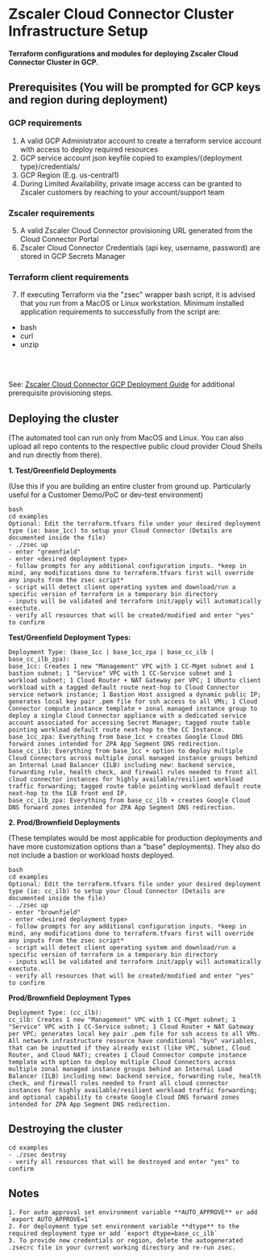 # Zscaler Cloud Connector Cluster Infrastructure Setup

**Terraform configurations and modules for deploying Zscaler Cloud Connector Cluster in GCP.**

## Prerequisites (You will be prompted for GCP keys and region during deployment)

### GCP requirements
1.  A valid GCP Administrator account to create a terraform service account with access to deploy required resources
2.  GCP service account json keyfile copied to examples/{deployment type}/credentials/
3.  GCP Region (E.g. us-central1)
4.  During Limited Availability, private image access can be granted to Zscaler customers by reaching to your account/support team

### Zscaler requirements
5.  A valid Zscaler Cloud Connector provisioning URL generated from the Cloud Connector Portal
6.  Zscaler Cloud Connector Credentials (api key, username, password) are stored in GCP Secrets Manager

### **Terraform client requirements**
7. If executing Terraform via the "zsec" wrapper bash script, it is advised that you run from a MacOS or Linux workstation. Minimum installed application requirements to successfully from the script are:
- bash
- curl
- unzip
<br>
<br>

See: [Zscaler Cloud Connector GCP Deployment Guide](https://TBD) for additional prerequisite provisioning steps.

## Deploying the cluster
(The automated tool can run only from MacOS and Linux. You can also upload all repo contents to the respective public cloud provider Cloud Shells and run directly from there).   
 
**1. Test/Greenfield Deployments**

(Use this if you are building an entire cluster from ground up.
 Particularly useful for a Customer Demo/PoC or dev-test environment)

```
bash
cd examples
Optional: Edit the terraform.tfvars file under your desired deployment type (ie: base_1cc) to setup your Cloud Connector (Details are documented inside the file)
- ./zsec up
- enter "greenfield"
- enter <desired deployment type>
- follow prompts for any additional configuration inputs. *keep in mind, any modifications done to terraform.tfvars first will override any inputs from the zsec script*
- script will detect client operating system and download/run a specific version of terraform in a temporary bin directory
- inputs will be validated and terraform init/apply will automatically exectute.
- verify all resources that will be created/modified and enter "yes" to confirm
```

**Test/Greenfield Deployment Types:**

```
Deployment Type: (base_1cc | base_1cc_zpa | base_cc_ilb | base_cc_ilb_zpa):
base_1cc: Creates 1 new "Management" VPC with 1 CC-Mgmt subnet and 1 bastion subnet; 1 "Service" VPC with 1 CC-Service subnet and 1 workload subnet; 1 Cloud Router + NAT Gateway per VPC; 1 Ubuntu client workload with a tagged default route next-hop to Cloud Connector service network instance; 1 Bastion Host assigned a dynamic public IP; generates local key pair .pem file for ssh access to all VMs; 1 Cloud Connector compute instance template + zonal managed instance group to deploy a single Cloud Connector appliance with a dedicated service account associated for accessing Secret Manager; tagged route table pointing workload default route next-hop to the CC Instance.
base_1cc_zpa: Everything from base_1cc + creates Google Cloud DNS forward zones intended for ZPA App Segment DNS redirection.
base_cc_ilb: Everything from base_1cc + option to deploy multiple Cloud Connectors across multiple zonal managed instance groups behind an Internal Load Balancer (ILB) including new: backend service, forwarding rule, health check, and firewall rules needed to front all cloud connector instances for highly available/resilient workload traffic forwarding; tagged route table pointing workload default route next-hop to the ILB front end IP.
base_cc_ilb_zpa: Everything from base_cc_ilb + creates Google Cloud DNS forward zones intended for ZPA App Segment DNS redirection.
```

**2. Prod/Brownfield Deployments**

(These templates would be most applicable for production deployments and have more customization options than a "base" deployments). They also do not include a bastion or workload hosts deployed.

```
bash
cd examples
Optional: Edit the terraform.tfvars file under your desired deployment type (ie: cc_ilb) to setup your Cloud Connector (Details are documented inside the file)
- ./zsec up
- enter "brownfield"
- enter <desired deployment type>
- follow prompts for any additional configuration inputs. *keep in mind, any modifications done to terraform.tfvars first will override any inputs from the zsec script*
- script will detect client operating system and download/run a specific version of terraform in a temporary bin directory
- inputs will be validated and terraform init/apply will automatically exectute.
- verify all resources that will be created/modified and enter "yes" to confirm
```

**Prod/Brownfield Deployment Types**

```
Deployment Type: (cc_ilb):
cc_ilb: Creates 1 new "Management" VPC with 1 CC-Mgmt subnet; 1 "Service" VPC with 1 CC-Service subnet; 1 Cloud Router + NAT Gateway per VPC; generates local key pair .pem file for ssh access to all VMs. All network infrastructure resource have conditional "byo" variables, that can be inputted if they already exist (like VPC, subnet, Cloud Router, and Cloud NAT); creates 1 Cloud Connector compute instance template with option to deploy multiple Cloud Connectors across multiple zonal managed instance groups behind an Internal Load Balancer (ILB) including new: backend service, forwarding rule, health check, and firewall rules needed to front all cloud connector instances for highly available/resilient workload traffic forwarding; and optional capability to create Google Cloud DNS forward zones intended for ZPA App Segment DNS redirection.
```

## Destroying the cluster
```
cd examples
- ./zsec destroy
- verify all resources that will be destroyed and enter "yes" to confirm
```

## Notes
```
1. For auto approval set environment variable **AUTO_APPROVE** or add `export AUTO_APPROVE=1`
2. For deployment type set environment variable **dtype** to the required deployment type or add `export dtype=base_cc_ilb`
3. To provide new credentials or region, delete the autogenerated .zsecrc file in your current working directory and re-run zsec.
```
